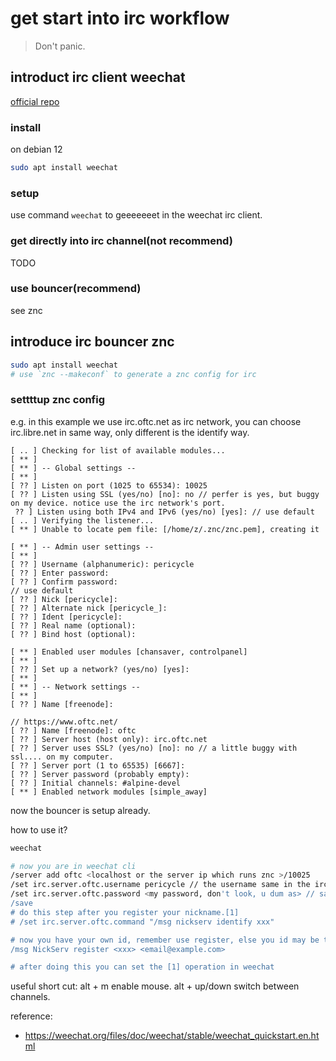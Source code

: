 # get start into irc workflow

> Don't panic.

## introduct irc client weechat

[official repo](https://weechat.org/)

### install

on debian 12
```bash
sudo apt install weechat
```

### setup 

use command `weechat` to geeeeeeet in the weechat irc client.

### get directly into irc channel(not recommend)

TODO

### use bouncer(recommend)

see znc 

## introduce irc bouncer znc 
```bash
sudo apt install weechat
# use `znc --makeconf` to generate a znc config for irc
```

### settttup znc config
e.g. in this example we use irc.oftc.net as irc network, you can choose irc.libre.net in same way, only different is the identify way.

```text
[ .. ] Checking for list of available modules...
[ ** ] 
[ ** ] -- Global settings --
[ ** ] 
[ ?? ] Listen on port (1025 to 65534): 10025
[ ?? ] Listen using SSL (yes/no) [no]: no // perfer is yes, but buggy on my device. notice use the irc network's port.
 ?? ] Listen using both IPv4 and IPv6 (yes/no) [yes]: // use default
[ .. ] Verifying the listener...
[ ** ] Unable to locate pem file: [/home/z/.znc/znc.pem], creating it

[ ** ] -- Admin user settings --
[ ** ] 
[ ?? ] Username (alphanumeric): pericycle 
[ ?? ] Enter password: 
[ ?? ] Confirm password: 
// use default
[ ?? ] Nick [pericycle]: 
[ ?? ] Alternate nick [pericycle_]: 
[ ?? ] Ident [pericycle]: 
[ ?? ] Real name (optional): 
[ ?? ] Bind host (optional): 

[ ** ] Enabled user modules [chansaver, controlpanel]
[ ** ] 
[ ?? ] Set up a network? (yes/no) [yes]:   
[ ** ] 
[ ** ] -- Network settings --
[ ** ] 
[ ?? ] Name [freenode]: 

// https://www.oftc.net/
[ ?? ] Name [freenode]: oftc
[ ?? ] Server host (host only): irc.oftc.net
[ ?? ] Server uses SSL? (yes/no) [no]: no // a little buggy with ssl.... on my computer.
[ ?? ] Server port (1 to 65535) [6667]: 
[ ?? ] Server password (probably empty): 
[ ?? ] Initial channels: #alpine-devel
[ ** ] Enabled network modules [simple_away]

```

now the bouncer is setup already.

how to use it?

```bash
weechat

# now you are in weechat cli
/server add oftc <localhost or the server ip which runs znc >/10025
/set irc.server.oftc.username pericycle // the username same in the irc admin setting when you first set.
/set irc.server.oftc.password <my password, don't look, u dum as> // same password in znc admin.
/save
# do this step after you register your nickname.[1]
# /set irc.server.oftc.command "/msg nickserv identify xxx"

# now you have your own id, remember use register, else you id may be take up by other guys.
/msg NickServ register <xxx> <email@example.com>

# after doing this you can set the [1] operation in weechat
```

useful short cut:
alt + m enable mouse.
alt + up/down switch between channels.


reference:
- https://weechat.org/files/doc/weechat/stable/weechat_quickstart.en.html
